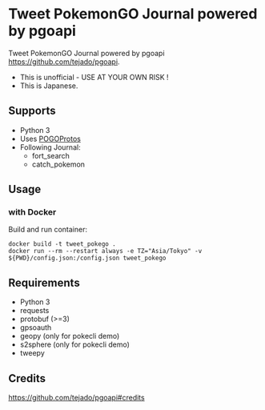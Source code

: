 # Tweet PokemonGO Journal powered by pgoapi
Tweet PokemonGO Journal powered by pgoapi https://github.com/tejado/pgoapi.  

 * This is unofficial - USE AT YOUR OWN RISK !
 * This is Japanese.

## Supports
 * Python 3
 * Uses [POGOProtos](https://github.com/AeonLucid/POGOProtos)
 * Following Journal:
   * fort_search
   * catch_pokemon

## Usage

### with Docker
Build and run container:

    docker build -t tweet_pokego .
    docker run --rm --restart always -e TZ="Asia/Tokyo" -v ${PWD}/config.json:/config.json tweet_pokego

## Requirements
 * Python 3
 * requests
 * protobuf (>=3)
 * gpsoauth
 * geopy (only for pokecli demo)
 * s2sphere (only for pokecli demo)
 * tweepy

## Credits
https://github.com/tejado/pgoapi#credits
